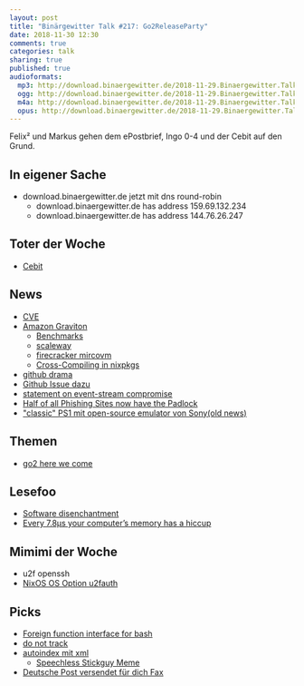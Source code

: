 ```yaml
---
layout: post
title: "Binärgewitter Talk #217: Go2ReleaseParty"
date: 2018-11-30 12:30
comments: true
categories: talk
sharing: true
published: true
audioformats:
  mp3: http://download.binaergewitter.de/2018-11-29.Binaergewitter.Talk.217.mp3
  ogg: http://download.binaergewitter.de/2018-11-29.Binaergewitter.Talk.217.ogg
  m4a: http://download.binaergewitter.de/2018-11-29.Binaergewitter.Talk.217.m4a
  opus: http://download.binaergewitter.de/2018-11-29.Binaergewitter.Talk.217.opus
---
```

Felix² und Markus gehen dem ePostbrief, Ingo 0-4 und der Cebit auf den Grund.

## In eigener Sache
- download.binaergewitter.de jetzt mit dns round-robin
  * download.binaergewitter.de has address 159.69.132.234
  * download.binaergewitter.de has address 144.76.26.247


## Toter der Woche
- [ Cebit ](https://www.heise.de/newsticker/meldung/Aus-fuer-die-Cebit-Die-IT-Messe-wird-eingestellt-4234310.html)


## News

- [CVE ](https://t.co/9VMNDcLslc)
- [Amazon Graviton](https://www.computerbase.de/2018-11/aws-amazon-cloud-server-arm-cpu-graviton/)
  * [Benchmarks](https://www.phoronix.com/scan.php?page=article&item=ec2-graviton-performance)
  * [scaleway](https://www.scaleway.com/pricing/)
  * [firecracker mircovm](https://github.com/firecracker-microvm/firecracker)
  * [Cross-Compiling in nixpkgs](https://matthewbauer.us/blog/beginners-guide-to-cross.html)
- [github drama](https://github.com/nikolas/github-drama)
 - [Github Issue dazu](https://github.com/dominictarr/event-stream/issues/116)
- [statement on event-stream compromise](https://gist.github.com/dominictarr/9fd9c1024c94592bc7268d36b8d83b3a)
- [Half of all Phishing Sites now have the Padlock](https://krebsonsecurity.com/2018/11/half-of-all-phishing-sites-now-have-the-padlock/)
- ["classic" PS1 mit open-source emulator von Sony(old news)](https://arstechnica.com/?p=1409211)

## Themen
- [go2 here we come](https://blog.golang.org/go2-here-we-come)

## Lesefoo
- [Software disenchantment](http://tonsky.me/blog/disenchantment/)
- [Every 7.8μs your computer’s memory has a hiccup](https://blog.cloudflare.com/every-7-8us-your-computers-memory-has-a-hiccup/)


## Mimimi der Woche
-  u2f openssh
  - [NixOS OS Option u2fauth](https://nixos.org/nixos/options.html#u2fauth)

## Picks
- [Foreign function interface for bash](https://github.com/taviso/ctypes.sh#here-is-what-people-have-been-saying-about-ctypessh)
- [do not track](http://donottrack-doc.com/)
- [autoindex mit xml](https://serverfault.com/questions/312796/custom-autoindex-pages-with-nginx)
  - [Speechless Stickguy Meme](https://i.imgur.com/YAGpXPd.png)
- [Deutsche Post versendet für dich Fax](https://www.deutschepost.de/de/e/epost/privatkunden/kostenlos-faxe-versenden-und-empfangen.html)



